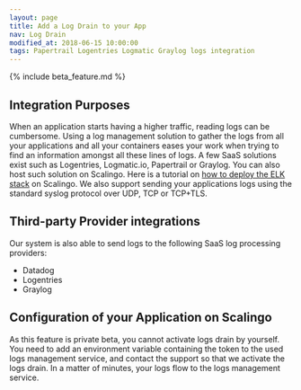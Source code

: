 ```yaml
---
layout: page
title: Add a Log Drain to your App
nav: Log Drain
modified_at: 2018-06-15 10:00:00
tags: Papertrail Logentries Logmatic Graylog logs integration
---
```


{% include beta_feature.md %}

## Integration Purposes

When an application starts having a higher traffic, reading logs can be cumbersome. Using a log
management solution to gather the logs from all your applications and all your containers eases your
work when trying to find an information amongst all these lines of logs. A few SaaS solutions exist
such as Logentries, Logmatic.io, Papertrail or Graylog. You can also host such solution on Scalingo.
Here is a tutorial on [how to deploy the ELK
stack](https://scalingo.com/articles/2018/02/23/running-the-elk-stack-on-scalingo.html) on Scalingo.
We also support sending your applications logs using the standard syslog protocol over UDP, TCP or
TCP+TLS.

## Third-party Provider integrations

Our system is also able to send logs to the following SaaS log processing providers:

* Datadog
* Logentries
* Graylog

## Configuration of your Application on Scalingo

As this feature is private beta, you cannot activate logs drain by yourself. You need to add an
environment variable containing the token to the used logs management service, and contact the
support so that we activate the logs drain. In a matter of minutes, your logs flow to the logs
management service.
